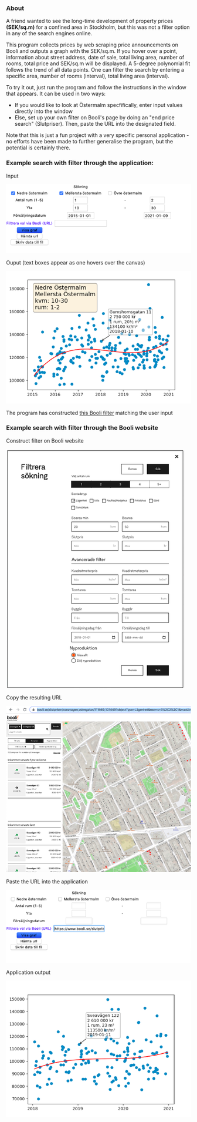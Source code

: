 ### About

A friend wanted to see the long-time development of property prices **(SEK/sq.m)** for a confined area in Stockholm, but this was not a filter option in any of the search engines online.

This program collects prices by web scraping price announcements on Booli and outputs a graph with the SEK/sq.m. If you hover over a point, information about street address, date of sale, total living area, number of rooms, total price and SEK/sq.m will be displayed. A 5-degree polynomial fit follows the trend of all data points. One can filter the search by entering a specific area, number of rooms (interval), total living area (interval).

To try it out, just run the program and follow the instructions in the window that appears. It can be used in two ways:
* If you would like to look at Östermalm specfifically, enter input values directly into the window
* Else, set up your own filter on Booli's page by doing an "end price search" (Slutpriser). Then, paste the URL into the designated field.

Note that this is just a fun project with a very specific personal application - no efforts have been made to further generalise the program, but the potential is certainly there. 

### Example search with filter through the application:

Input

![Aplication input](https://github.com/aharting/Property-data/blob/main/Example_pictures_GUI_input/Example_input.png)

Ouput (text boxes appear as one hovers over the canvas)

![Application output](https://github.com/aharting/Property-data/blob/main/Example_pictures_GUI_input/Example_output.png)

The program has constructed [this Booli filter](https://www.booli.se/slutpriser/nedre+ostermalm,mellersta+ostermalm/874673,874671?maxLivingArea=30&minLivingArea=10&objectType=L%25C3%25A4genhet&rooms=1%252C2&minSoldDate=2015-01-01&maxSoldDate=2021-01-09%20&sort=soldDate:) matching the user input

### Example search with filter through the Booli website

Construct filter on Booli website

![Construct filter on Booli website](https://github.com/aharting/Property-data/blob/main/Example_pictures_Booli_URL_input/Example_Booli_search.png)

Copy the resulting URL

![Copy the resulting URL](https://github.com/aharting/Property-data/blob/main/Example_pictures_Booli_URL_input/Example_Booli_searchresult.png)

Paste the URL into the application

![Paste the URL into the application](https://github.com/aharting/Property-data/blob/main/Example_pictures_Booli_URL_input/Example_Booli_pasteUrl.png)

Application output

![Application output](https://github.com/aharting/Property-data/blob/main/Example_pictures_Booli_URL_input/Example_Booli_output_hoverpoint2.png)
